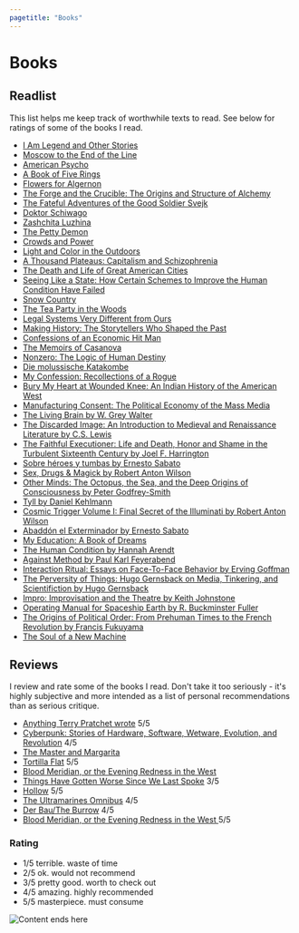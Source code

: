 ```yaml
---
pagetitle: "Books"
---
```


# Books

## Readlist

This list helps me keep track of worthwhile texts to read.
See below for ratings of some of the books I read.

- [I Am Legend and Other Stories](https://www.goodreads.com/book/show/547094.I_Am_Legend_and_Other_Stories)
- [Moscow to the End of the Line](https://www.goodreads.com/book/show/117896.Moscow_to_the_End_of_the_Line)
- [American Psycho](https://www.goodreads.com/book/show/28676.American_Psycho)
- [A Book of Five Rings](https://www.goodreads.com/book/show/867247.A_Book_of_Five_Rings)
- [Flowers for Algernon](https://www.goodreads.com/book/show/36576608-flowers-for-algernon)
- [The Forge and the Crucible: The Origins and Structure of Alchemy](https://www.goodreads.com/book/show/144902.The_Forge_and_the_Crucible)
- [The Fateful Adventures of the Good Soldier Svejk](https://www.goodreads.com/book/show/10130301-the-fateful-adventures-of-the-good-soldier-svejk-book-one)
- [Doktor Schiwago](https://www.goodreads.com/book/show/2000039.Doktor_Schiwago)
- [Zashchita Luzhina](https://www.goodreads.com/book/show/41716508-zashchita-luzhina-luzhins-verteidigung)
- [The Petty Demon](https://www.goodreads.com/book/show/162259.The_Petty_Demon)
- [Crowds and Power](https://www.goodreads.com/book/show/79917.Crowds_and_Power)
- [Light and Color in the Outdoors](https://www.goodreads.com/book/show/740853.Light_and_Color_in_the_Outdoors?)
- [A Thousand Plateaus: Capitalism and Schizophrenia](https://www.goodreads.com/book/show/118316.A_Thousand_Plateaus)
- [The Death and Life of Great American Cities](https://www.goodreads.com/book/show/30833.The_Death_and_Life_of_Great_American_Cities)
- [Seeing Like a State: How Certain Schemes to Improve the Human Condition Have Failed](https://www.goodreads.com/book/show/20186.Seeing_Like_a_State)
- [Snow Country](https://www.goodreads.com/book/show/14028.Snow_Country)
- [The Tea Party in the Woods](https://www.goodreads.com/book/show/25583502-the-tea-party-in-the-woods)
- [Legal Systems Very Different from Ours](https://www.goodreads.com/book/show/30066446-legal-systems-very-different-from-ours)
- [Making History: The Storytellers Who Shaped the Past](https://www.goodreads.com/book/show/58462626-making-history)
- [Confessions of an Economic Hit Man](https://en.wikipedia.org/wiki/Confessions_of_an_Economic_Hit_Man)
- [The Memoirs of Casanova](https://www.goodreads.com/book/show/20504101-the-memoirs-of-casanova)
- [Nonzero: The Logic of Human Destiny](https://www.goodreads.com/book/show/9526993-nonzero)
- [Die molussische Katakombe](https://www.goodreads.com/book/show/4529828-die-molussische-katakombe)
- [My Confession: Recollections of a Rogue](https://www.goodreads.com/book/show/1094401.My_Confession)
- [Bury My Heart at Wounded Knee: An Indian History of the American West](https://www.goodreads.com/book/show/76401.Bury_My_Heart_at_Wounded_Knee)
- [Manufacturing Consent: The Political Economy of the Mass Media](https://www.goodreads.com/book/show/12617.Manufacturing_Consent)
- [The Living Brain by W. Grey Walter](https://www.goodreads.com/book/show/2071988.The_Living_Brain)
- [The Discarded Image: An Introduction to Medieval and Renaissance Literature by C.S. Lewis](https://www.goodreads.com/book/show/80005.The_Discarded_Image)
- [The Faithful Executioner: Life and Death, Honor and Shame in the Turbulent Sixteenth Century by Joel F. Harrington](https://www.goodreads.com/book/show/15793575-the-faithful-executioner)
- [Sobre héroes y tumbas by Ernesto Sabato](https://www.goodreads.com/book/show/1677.Sobre_h_roes_y_tumbas)
- [Sex, Drugs & Magick by Robert Anton Wilson](https://www.goodreads.com/book/show/259578.Sex_Drugs_Magick)
- [Other Minds: The Octopus, the Sea, and the Deep Origins of Consciousness by Peter Godfrey-Smith](https://www.goodreads.com/book/show/28116739-other-minds)
- [Tyll by Daniel Kehlmann](https://www.goodreads.com/book/show/36130507-tyll)
- [Cosmic Trigger Volume I: Final Secret of the Illuminati by Robert Anton Wilson](https://www.goodreads.com/book/show/4237.Cosmic_Trigger_Volume_I)
- [Abaddón el Exterminador by Ernesto Sabato](https://www.goodreads.com/book/show/63001.Abadd_n_el_Exterminador)
- [My Education: A Book of Dreams](https://www.goodreads.com/book/show/23948.My_Education)
- [The Human Condition by Hannah Arendt](https://www.goodreads.com/book/show/127227.The_Human_Condition)
- [Against Method by Paul Karl Feyerabend](https://www.goodreads.com/book/show/137979.Against_Method)
- [Interaction Ritual: Essays on Face-To-Face Behavior by Erving Goffman](https://www.goodreads.com/book/show/20741.Interaction_Ritual)
- [The Perversity of Things: Hugo Gernsback on Media, Tinkering, and Scientifiction by Hugo Gernsback](https://www.goodreads.com/book/show/30227595-the-perversity-of-things)
- [Impro: Improvisation and the Theatre by Keith Johnstone](https://www.goodreads.com/book/show/306940.Impro)
- [Operating Manual for Spaceship Earth by R. Buckminster Fuller](https://www.goodreads.com/book/show/316362.Operating_Manual_for_Spaceship_Earth)
- [The Origins of Political Order: From Prehuman Times to the French Revolution by Francis Fukuyama](https://www.goodreads.com/book/show/9704856-the-origins-of-political-order)
- [The Soul of a New Machine](https://www.goodreads.com/book/show/7090.The_Soul_of_a_New_Machine)

## Reviews

I review and rate some of the books I read. Don't take it too seriously - it's highly subjective and more intended as a list of personal recommendations than as serious critique.

- [Anything Terry Pratchet wrote](https://www.goodreads.com/author/show/1654.Terry_Pratchett) 5/5
- [Cyberpunk: Stories of Hardware, Software, Wetware, Evolution, and Revolution](https://www.goodreads.com/book/show/18922214-cyberpunk) 4/5
- [The Master and Margarita](https://www.goodreads.com/book/show/117833.The_Master_and_Margarita)
- [Tortilla Flat](https://www.goodreads.com/book/show/163977.Tortilla_Flat) 5/5
- [Blood Meridian, or the Evening Redness in the West](https://www.goodreads.com/book/show/394535.Blood_Meridian_or_the_Evening_Redness_in_the_West)
- [Things Have Gotten Worse Since We Last Spoke](https://www.goodreads.com/book/show/57876868-things-have-gotten-worse-since-we-last-spoke) 3/5
- [Hollow](https://www.goodreads.com/book/show/56212878-hollow) 5/5
- [The Ultramarines Omnibus](https://www.goodreads.com/book/show/31638.The_Ultramarines_Omnibus) 4/5
- [Der Bau/The Burrow](<https://de.m.wikisource.org/wiki/Der_Bau_(Kafka)>) 4/5
- [Blood Meridian, or the Evening Redness in the West ](https://www.goodreads.com/book/show/394535.Blood_Meridian_or_the_Evening_Redness_in_the_West) 5/5

### Rating

- 1/5 terrible. waste of time
- 2/5 ok. would not recommend
- 3/5 pretty good. worth to check out
- 4/5 amazing. highly recommended
- 5/5 masterpiece. must consume

<img class="center" src="./img/hero-reviews.png" alt="Content ends here">
